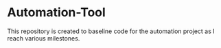 # Automation-Tool
This repository is created to baseline code for the automation project as I reach various milestones.
